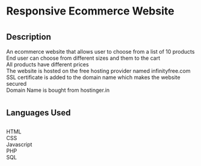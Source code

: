# <h1> Responsive Ecommerce Website </h1>
# <h2>Description </h2>
<p>An ecommerce website that allows user to choose from a list of 10 products <br>
End user can choose from different sizes and them to the cart <br>
All products have different prices <br>
The website is hosted on the free hosting provider named infinityfree.com <br>
SSL certificate is added to the domain name which makes the website secured  <br>
Domain Name is bought from hostinger.in <br></p>

# <h2>Languages Used <h2>
HTML <br>
CSS <br>
Javascript <br>
PHP <br>
SQL <br>
